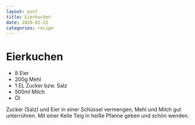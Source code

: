 ```yaml
---
layout: post
title: Eierkuchen
date: 2020-02-22
categories: recipe
---
```

# Eierkuchen

- 8 Eier
- 200g Mehl
- 1 EL Zucker bzw. Salz
- 500ml Milch
- Öl

Zucker (Salz) und Eier in einer Schüssel vermengen, Mehl und Milch gut unterrühren.
Mit einer Kelle Teig in heiße Pfanne geben und schön wenden.
